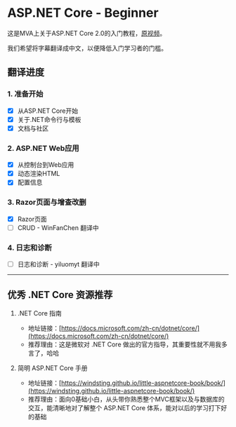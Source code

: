 # ASP.NET Core - Beginner

这是MVA上关于ASP.NET Core 2.0的入门教程，[原视频](https://mva.microsoft.com/en-US/training-courses/aspnet-core-beginner-18153)。

我们希望将字幕翻译成中文，以便降低入门学习者的门槛。

## 翻译进度

### 1. 准备开始

- [x] 从ASP.NET Core开始
- [x] 关于.NET命令行与模板
- [x] 文档与社区

### 2. ASP.NET Web应用

- [X] 从控制台到Web应用
- [X] 动态渲染HTML
- [X] 配置信息

### 3. Razor页面与增查改删

- [x] Razor页面
- [ ] CRUD - WinFanChen 翻译中

### 4. 日志和诊断

- [ ] 日志和诊断 - yiluomyt 翻译中

---

## 优秀 .NET Core 资源推荐

1. .NET Core 指南
    - 地址链接：[https://docs.microsoft.com/zh-cn/dotnet/core/](https://docs.microsoft.com/zh-cn/dotnet/core/)
    - 推荐理由：这是微软对 .NET Core 做出的官方指导，其重要性就不用我多言了，哈哈

2. 简明 ASP.NET Core 手册
    - 地址链接：[https://windsting.github.io/little-aspnetcore-book/book/](https://windsting.github.io/little-aspnetcore-book/book/)
    - 推荐理由：面向0基础小白，从头带你熟悉整个MVC框架以及与数据库的交互，能清晰地对了解整个 ASP.NET Core 体系，能对以后的学习打下好的基础